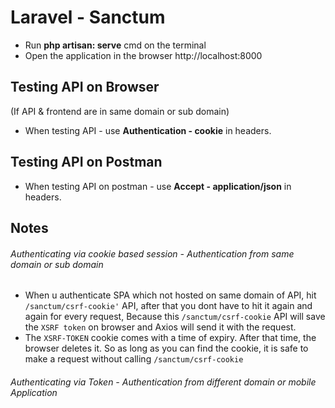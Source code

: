 # Laravel - Sanctum

-   Run **php artisan: serve** cmd on the terminal
-   Open the application in the browser http://localhost:8000

## Testing API on Browser

(If API & frontend are in same domain or sub domain)

-   When testing API - use **Authentication - cookie** in headers.

## Testing API on Postman

-   When testing API on postman - use **Accept - application/json** in headers.

## Notes

###### Authenticating via cookie based session - Authentication from same domain or sub domain

-   When u authenticate SPA which not hosted on same domain of API, hit `/sanctum/csrf-cookie'` API, after that you dont have to hit it again and again for every request, Because this `/sanctum/csrf-cookie` API will save the `XSRF token` on browser and Axios will send it with the request.
-   The `XSRF-TOKEN` cookie comes with a time of expiry. After that time, the browser deletes it. So as long as you can find the cookie, it is safe to make a request without calling `/sanctum/csrf-cookie`

###### Authenticating via Token - Authentication from different domain or mobile Application
